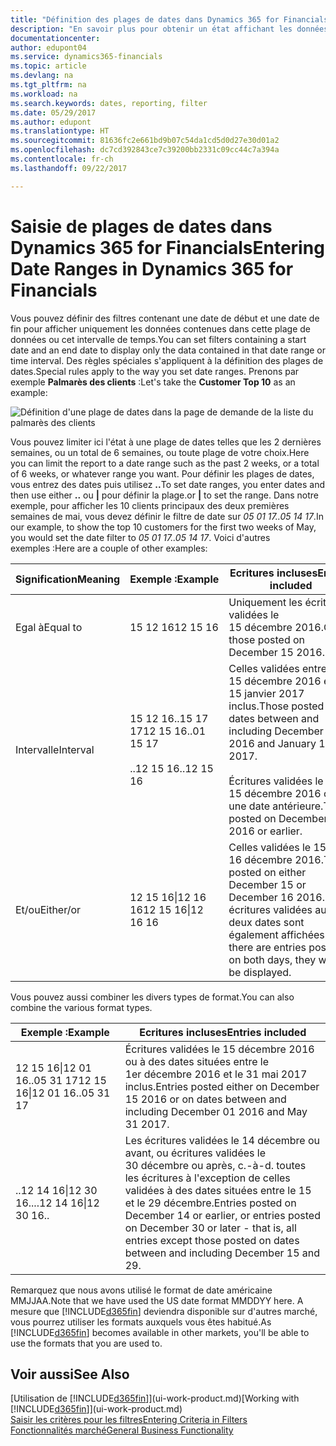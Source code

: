 ```yaml
---
title: "Définition des plages de dates dans Dynamics 365 for Financials | Microsoft Docs"
description: "En savoir plus pour obtenir un état affichant les données de périodes spécifiques à l'aide de plages de dates dans Dynamics 365 for Financials."
documentationcenter: 
author: edupont04
ms.service: dynamics365-financials
ms.topic: article
ms.devlang: na
ms.tgt_pltfrm: na
ms.workload: na
ms.search.keywords: dates, reporting, filter
ms.date: 05/29/2017
ms.author: edupont
ms.translationtype: HT
ms.sourcegitcommit: 81636fc2e661bd9b07c54da1cd5d0d27e30d01a2
ms.openlocfilehash: dc7cd392843ce7c39200bb2331c09cc44c7a394a
ms.contentlocale: fr-ch
ms.lasthandoff: 09/22/2017

---
```

# <a name="entering-date-ranges-in-dynamics-365-for-financials"></a><span data-ttu-id="f85a0-103">Saisie de plages de dates dans Dynamics 365 for Financials</span><span class="sxs-lookup"><span data-stu-id="f85a0-103">Entering Date Ranges in Dynamics 365 for Financials</span></span>
<span data-ttu-id="f85a0-104">Vous pouvez définir des filtres contenant une date de début et une date de fin pour afficher uniquement les données contenues dans cette plage de données ou cet intervalle de temps.</span><span class="sxs-lookup"><span data-stu-id="f85a0-104">You can set filters containing a start date and an end date to display only the data contained in that date range or time interval.</span></span> <span data-ttu-id="f85a0-105">Des règles spéciales s'appliquent à la définition des plages de dates.</span><span class="sxs-lookup"><span data-stu-id="f85a0-105">Special rules apply to the way you set date ranges.</span></span> <span data-ttu-id="f85a0-106">Prenons par exemple **Palmarès des clients** :</span><span class="sxs-lookup"><span data-stu-id="f85a0-106">Let's take the **Customer Top 10** as an example:</span></span>

![Définition d'une plage de dates dans la page de demande de la liste du palmarès des clients](./media/ui-enter-date-ranges/customer-top10-list.png)

<span data-ttu-id="f85a0-108">Vous pouvez limiter ici l'état à une plage de dates telles que les 2 dernières semaines, ou un total de 6 semaines, ou toute plage de votre choix.</span><span class="sxs-lookup"><span data-stu-id="f85a0-108">Here you can limit the report to a date range such as the past 2 weeks, or a total of 6 weeks, or whatever range you want.</span></span> <span data-ttu-id="f85a0-109">Pour définir les plages de dates, vous entrez des dates puis utilisez **..**</span><span class="sxs-lookup"><span data-stu-id="f85a0-109">To set date ranges, you enter dates and then use either **..**</span></span> <span data-ttu-id="f85a0-110">ou **|** pour définir la plage.</span><span class="sxs-lookup"><span data-stu-id="f85a0-110">or **|** to set the range.</span></span> <span data-ttu-id="f85a0-111">Dans notre exemple, pour afficher les 10 clients principaux des deux premières semaines de mai, vous devez définir le filtre de date sur *05 01 17..05 14 17*.</span><span class="sxs-lookup"><span data-stu-id="f85a0-111">In our example, to show the top 10 customers for the first two weeks of May, you would set the date filter to *05 01 17..05 14 17*.</span></span>
<span data-ttu-id="f85a0-112">Voici d'autres exemples :</span><span class="sxs-lookup"><span data-stu-id="f85a0-112">Here are a couple of other examples:</span></span>

| <span data-ttu-id="f85a0-113">Signification</span><span class="sxs-lookup"><span data-stu-id="f85a0-113">Meaning</span></span> | <span data-ttu-id="f85a0-114">Exemple :</span><span class="sxs-lookup"><span data-stu-id="f85a0-114">Example</span></span> | <span data-ttu-id="f85a0-115">Ecritures incluses</span><span class="sxs-lookup"><span data-stu-id="f85a0-115">Entries included</span></span> |
|---|---|---|
|<span data-ttu-id="f85a0-116">Egal à</span><span class="sxs-lookup"><span data-stu-id="f85a0-116">Equal to</span></span>| <span data-ttu-id="f85a0-117">15 12 16</span><span class="sxs-lookup"><span data-stu-id="f85a0-117">12 15 16</span></span> |<span data-ttu-id="f85a0-118">Uniquement les écritures validées le 15 décembre 2016.</span><span class="sxs-lookup"><span data-stu-id="f85a0-118">Only those posted on December 15 2016.</span></span>|
|<span data-ttu-id="f85a0-119">Intervalle</span><span class="sxs-lookup"><span data-stu-id="f85a0-119">Interval</span></span>| <span data-ttu-id="f85a0-120">15 12 16..15 17 17</span><span class="sxs-lookup"><span data-stu-id="f85a0-120">12 15 16..01 15 17</span></span><br /><br /><span data-ttu-id="f85a0-121">..12 15 16</span><span class="sxs-lookup"><span data-stu-id="f85a0-121">..12 15 16</span></span>|<span data-ttu-id="f85a0-122">Celles validées entre le 15 décembre 2016 et le 15 janvier 2017 inclus.</span><span class="sxs-lookup"><span data-stu-id="f85a0-122">Those posted on dates between and including December 15 2016 and January 15 2017.</span></span><br /><br /><span data-ttu-id="f85a0-123">Écritures validées le 15 décembre 2016 ou à une date antérieure.</span><span class="sxs-lookup"><span data-stu-id="f85a0-123">Those posted on December 15 2016 or earlier.</span></span>|
|<span data-ttu-id="f85a0-124">Et/ou</span><span class="sxs-lookup"><span data-stu-id="f85a0-124">Either/or</span></span>|<span data-ttu-id="f85a0-125">12 15 16&#124;12 16 16</span><span class="sxs-lookup"><span data-stu-id="f85a0-125">12 15 16&#124;12 16 16</span></span>|<span data-ttu-id="f85a0-126">Celles validées le 15 ou le 16 décembre 2016.</span><span class="sxs-lookup"><span data-stu-id="f85a0-126">Those posted on either December 15 or December 16 2016.</span></span> <span data-ttu-id="f85a0-127">Les écritures validées aux deux dates sont également affichées.</span><span class="sxs-lookup"><span data-stu-id="f85a0-127">If there are entries posted on both days, they will all be displayed.</span></span>|

<span data-ttu-id="f85a0-128">Vous pouvez aussi combiner les divers types de format.</span><span class="sxs-lookup"><span data-stu-id="f85a0-128">You can also combine the various format types.</span></span>

| <span data-ttu-id="f85a0-129">Exemple :</span><span class="sxs-lookup"><span data-stu-id="f85a0-129">Example</span></span> | <span data-ttu-id="f85a0-130">Ecritures incluses</span><span class="sxs-lookup"><span data-stu-id="f85a0-130">Entries included</span></span> |
|---|---|
|<span data-ttu-id="f85a0-131">12 15 16&#124;12 01 16..05 31 17</span><span class="sxs-lookup"><span data-stu-id="f85a0-131">12 15 16&#124;12 01 16..05 31 17</span></span> | <span data-ttu-id="f85a0-132">Écritures validées le 15 décembre 2016 ou à des dates situées entre le 1er décembre 2016 et le 31 mai 2017 inclus.</span><span class="sxs-lookup"><span data-stu-id="f85a0-132">Entries posted either on December 15 2016 or on dates between and including December 01 2016 and May 31 2017.</span></span> |
|<span data-ttu-id="f85a0-133">..12 14 16&#124;12 30 16..</span><span class="sxs-lookup"><span data-stu-id="f85a0-133">..12 14 16&#124;12 30 16..</span></span> | <span data-ttu-id="f85a0-134">Les écritures validées le 14 décembre ou avant, ou écritures validées le 30 décembre ou après, c.-à-d. toutes les écritures à l'exception de celles validées à des dates situées entre le 15 et le 29 décembre.</span><span class="sxs-lookup"><span data-stu-id="f85a0-134">Entries posted on December 14 or earlier, or entries posted on December 30 or later - that is, all entries except those posted on dates between and including December 15 and 29.</span></span> |

<span data-ttu-id="f85a0-135">Remarquez que nous avons utilisé le format de date américaine MMJJAA.</span><span class="sxs-lookup"><span data-stu-id="f85a0-135">Note that we have used the US date format MMDDYY here.</span></span> <span data-ttu-id="f85a0-136">A mesure que [!INCLUDE[d365fin](includes/d365fin_md.md)] deviendra disponible sur d'autres marché, vous pourrez utiliser les formats auxquels vous êtes habitué.</span><span class="sxs-lookup"><span data-stu-id="f85a0-136">As [!INCLUDE[d365fin](includes/d365fin_md.md)] becomes available in other markets, you'll be able to use the formats that you are used to.</span></span>

## <a name="see-also"></a><span data-ttu-id="f85a0-137">Voir aussi</span><span class="sxs-lookup"><span data-stu-id="f85a0-137">See Also</span></span>
<span data-ttu-id="f85a0-138">[Utilisation de [!INCLUDE[d365fin](includes/d365fin_long_md.md)]](ui-work-product.md)</span><span class="sxs-lookup"><span data-stu-id="f85a0-138">[Working with [!INCLUDE[d365fin](includes/d365fin_long_md.md)]](ui-work-product.md)</span></span>  
[<span data-ttu-id="f85a0-139">Saisir les critères pour les filtres</span><span class="sxs-lookup"><span data-stu-id="f85a0-139">Entering Criteria in Filters </span></span>](ui-enter-criteria-filters.md)  
[<span data-ttu-id="f85a0-140">Fonctionnalités marché</span><span class="sxs-lookup"><span data-stu-id="f85a0-140">General Business Functionality</span></span>](ui-across-business-areas.md)


